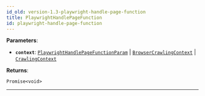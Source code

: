 ```yaml
---
id_old: version-1.3-playwright-handle-page-function
title: PlaywrightHandlePageFunction
id: playwright-handle-page-function
---
```


<a name="playwrighthandlepagefunction"></a>

**Parameters**:

-   **`context`**: [`PlaywrightHandlePageFunctionParam`](../typedefs/playwright-handle-page-function-param) |
    [`BrowserCrawlingContext`](../typedefs/browser-crawling-context) | [`CrawlingContext`](../typedefs/crawling-context)

**Returns**:

`Promise<void>`

---
